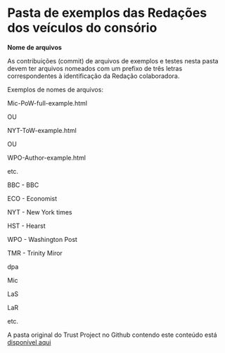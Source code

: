 # Pasta de exemplos das Redações dos veículos do consório

<b>Nome de arquivos</b>

As contribuições (commit) de arquivos de exemplos e testes nesta pasta devem ter arquivos nomeados com um prefixo de três letras correspondentes à identificação da Redação colaboradora.

Exemplos de nomes de arquivos: 

Mic-PoW-full-example.html

OU

NYT-ToW-example.html

OU

WPO-Author-example.html

etc.

BBC - BBC

ECO - Economist

NYT - New York times

HST - Hearst

WPO - Washington Post

TMR - Trinity Miror

dpa

Mic

LaS

LaR

etc.

A pasta original do Trust Project no Github contendo este conteúdo está <a href="https://github.com/TheTrustProjectCode/Trust-Project-Schema.org-Markup-Examples-2017/tree/master/Newsrooms">disponível aqui</a>
